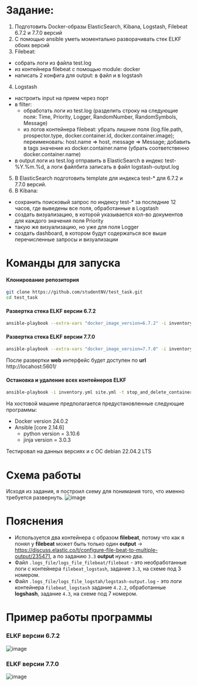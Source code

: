 # Задание:
1. Подготовить Docker-образы ElasticSearch, Kibana, Logstash, Filebeat 6.7.2 и 7.7.0 версий
2. С помощью ansible уметь моментально разворачивать стек ELKF обоих версий
3. Filebeat:
  - собрать логи из файла test.log
  - из контейнера filebeat с помощью module: docker
  - написать 2 конфига для output: в файл и в logstash
4. Logstash
- настроить input на прием через порт
- в filter:
	- обработать логи из test.log (разделить строку на следующие поля: Time, Priority, Logger, RandomNumber, RandomSymbols, Message)
	- из логов контейнера filebeat: убрать лишние поля (log.file.path, prospector.type, docker.container.id, docker.container.image); переименовать: host.name => host, message => Message; добавить в tags значение из docker.container.name (убрать соответственно docker.container.name)
- в output логи из test.log отправить в ElasticSearch в индекс test-%Y.%m.%d, а логи файлбита записать в файл logstash-output.log
5. В ElasticSearch подготовить template для индекса test-* для 6.7.2 и 7.7.0 версий.
6. В Kibana:
- сохранить поисковый запрос по индексу test-* за последние 12 часов, где выведены все поля, обработанные в Logstash
- создать визуализацию, в которой указывается кол-во документов для каждого значения поля Priority
- такую же визуализацию, но уже для поля Logger
- создать dashboard, в котором будут содержаться все выше перечисленные запросы и визуализации
# Команды для запуска

#### Клонирование репозитория
```bash
git clone https://github.com/studentNV/test_task.git
cd test_task
```
#### Развертка стека ELKF версии 6.7.2
```bash
ansible-playbook --extra-vars "docker_image_version=6.7.2" -i inventory.yml site.yml -t create_containers -D
```
#### Развертка стека ELKF версии 7.7.0
```bash
ansible-playbook --extra-vars "docker_image_version=7.7.0" -i inventory.yml site.yml -t create_containers -D
```
После развертки **web** интерфейс будет доступен по **url** http://locahost:5601/

#### Остановка и удаление всех контейнеров ELKF
```bash
ansible-playbook -i inventory.yml site.yml -t stop_and_delete_containers -D
```
На хостовой машине предполагается предустановленные следующие программы:
- Docker version 24.0.2
- Ansible [core 2.14.6]
	- python version = 3.10.6
	-  jinja version = 3.0.3

Тестировал на данных версиях и с ОС debian 22.04.2 LTS

# Схема работы
Исходя из задания, я построил схему для понимания того, что именно требуется развернуть.
![image](https://github.com/studentNV/test_task/assets/95025513/6287b535-2591-4146-9660-6a514f16d561)
# Пояснения
- Используется два контейнера с образом **filebeat**, потому что как я понял у **filebeat** может быть только один **output** -> https://discuss.elastic.co/t/configure-file-beat-to-multiple-output/235471, а по заданию `3.3` **output** нужно два.
- Файл `.logs_file/logs_file_filebeat/filebeat` - это необработанные логи с контейнера `filebeat_logstash`, задание `3.3`, на схеме под 3 номером.
- Файл `.logs_file/logs_file_logstah/logstash-output.log` - это логи контейнера `filebeat_logstash` задание `4.2.2`, обработанные **logshash**, задание `4.3`, на схеме под 7 номером.

# Пример работы программы
### ELKF версии 6.7.2
![image](https://github.com/studentNV/test_task/assets/95025513/2636e3f5-9ef7-4be4-925c-3a2a992de722)

### ELKF версии 7.7.0
![image](https://github.com/studentNV/test_task/assets/95025513/aa9d009b-3d44-4f2e-a23b-d2e5eabe7a1d)
